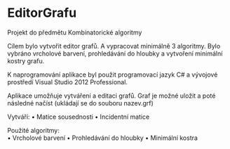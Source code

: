 EditorGrafu
===========

Projekt do předmětu Kombinatorické algoritmy

Cílem bylo vytvořit editor grafů. A vypracovat minimálně 3 algoritmy. 
Bylo vybráno vrcholové barvení, prohledávání do hloubky a vytvoření minimální kostry grafu. 

K naprogramování aplikace byl použit programovací jazyk C# a vývojové prostředí Visual Studio 2012 Professional.

Aplikace umožňuje vytváření a editaci grafů.
Graf je možné uložit a poté následné načíst (ukládají se do souboru nazev.grf)

Vytváří:
•	Matice sousednosti
•	Incidentní matice

Použité algoritmy:	
•	Vrcholové barvení
•	Prohledávání do hloubky
•	Minimální kostra

